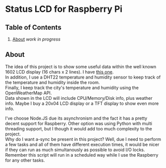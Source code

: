 # Status LCD for Raspberry Pi

## Table of Contents
1. [About](#about)
*work in progress*

## About
The idea of this project is to show some useful data within the well known 1602 LCD display (16 chars x 2 lines). I have [this one](https://www.amazon.com/SunFounder-Serial-Module-Display-Arduino/dp/B019K5X53O). \
In addition, I use a DHT22 temperature and humidity sensor to keep track of the temperature and humidity inside the room. \
Finally, I keep track the city's temperature and humidity using the OpenWeatherMap API. \
Data shown in the LCD will include CPU/Memory/Disk info, plus weather info. Maybe I buy a 20x04 LCD display or a TFT display to show even more info.

I've choose Node.JS due its asynchronism and the fact it has a pretty decent support for Raspberry. Other option was using Python with multi threading support, but I though it would add too much complexity to the project. \
Why do I want a-sync be present in this project? Well, due I need to perform a few tasks and all of them have different execution times, it would be nicer if they can run as much simultanously as possible to avoid I/O locks. Remember this script will run in a scheduled way while I use the Raspberry for any other tasks.
